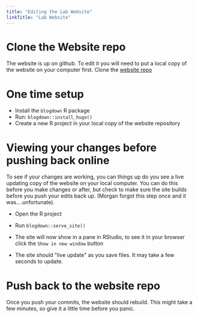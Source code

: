 ```yaml
---
title: "Editing the Lab Website"
linkTitle: "Lab Website"
---
```


# Clone the Website repo
The website is up on github. To edit it you will need to put a local copy of the website on your computer first. Clone the [website repo](https://github.com/weecology/website)

# One time setup
* Install the `blogdown` R package
* Run: `blogdown::install_hugo()`
* Create a new R project in your local copy of the website repository

# Viewing your changes before pushing back online
To see if your changes are working, you can things up do you see a live updating copy of the website on your local computer. You can do this before you make changes or after, but check to make sure the site builds before you push your edits back up. (Morgan forgot this step once and it was....unfortunate). 
* Open the R project
* Run `blogdown::serve_site()`

* The site will now show in a pane in RStudio, to see it in your browser click the `Show in new window` button
* The site should "live update" as you save files. It may take a few seconds to update.

# Push back to the website repo
Once you push your commits, the website should rebuild. This might take a few minutes, so give it a little time before you panic.